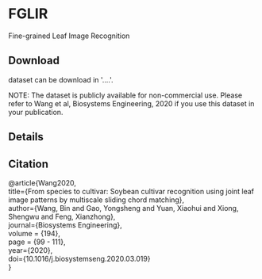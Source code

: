 # FGLIR
Fine-grained Leaf Image Recognition  

## Download  
dataset can be download in '....'.  

NOTE: The dataset is publicly available for non-commercial use. Please refer to Wang et al, Biosystems Engineering, 2020 if you use this dataset in your publication.

## Details  

## Citation

@article{Wang2020,  
  title={From species to cultivar: Soybean cultivar recognition using joint leaf image patterns by multiscale sliding chord matching},  
  author={Wang, Bin and Gao, Yongsheng and Yuan, Xiaohui and Xiong, Shengwu and Feng, Xianzhong},  
  journal={Biosystems Engineering},  
  volume = {194},  
  page = {99 - 111},  
  year={2020},  
  doi={10.1016/j.biosystemseng.2020.03.019}  
}  
